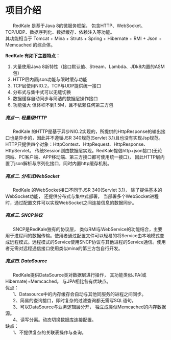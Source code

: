 <h1>项目介绍</h1>
<p>
   &nbsp;&nbsp;&nbsp;&nbsp;&nbsp;&nbsp;RedKale 是基于Java 8的微服务框架， 包含HTTP、WebSocket、TCP/UDP、数据序列化、数据缓存、依赖注入等功能。 
   <br/>其功能相当于 Tomcat + Mina + Struts + Spring + Hibernate + RMI + Json + Memcached 的综合体。
</p>
<strong>RedKale 有如下主要特点：</strong>
<ol>
<li>大量使用Java 8新特性（接口默认值、Stream、Lambda、JDk8内置的ASM包）</li>
<li>HTTP层内置json功能与限时缓存功能</li>
<li>TCP层使用NIO.2，TCP与UDP提供统一接口</li>
<li>分布式与集中式可以无缝切换</li>
<li>数据缓存自动同步与简洁的数据层操作接口</li>
<li>功能强大 但体积不到1.5M，且不依赖任何第三方包</li>
</ol>

<h5>亮点一.  轻量级HTTP</h5>
<p>
    &nbsp;&nbsp;&nbsp;&nbsp;&nbsp;&nbsp;RedKale 的HTTP是基于异步NIO.2实现的，所提供的HttpResponse的输出接口也是异步的，因此并不遵循JSR 340规范(Servlet 3.1)且也没有实现Jsp规范。 HTTP只提供四个对象：HttpContext、HttpRequest、HttpResponse、HttpServlet。 传统Session则由数据层实现。RedKale提倡http+json接口(无论网站、PC客户端、APP移动端、第三方接口都可使用统一接口)， 因此HTTP层内置了json解析与序列化接口，同时内置http缓存机制。
</p>

<h5>亮点二.  分布式WebSocket</h5>
<p>
    &nbsp;&nbsp;&nbsp;&nbsp;&nbsp;&nbsp;RedKale 的WebSocket接口不同于JSR 340(Servlet 3.1)， 除了提供基本的WebSocket功能， 还提供分布式与集中式部署， 当部署多个WebSocket进程时，通过配置文件可以实现WebSocket之间连接信息的数据同步。
</p>

<h5>亮点三.  SNCP协议</h5>
<p>
    &nbsp;&nbsp;&nbsp;&nbsp;&nbsp;&nbsp;SNCP是RedKale独有的协议层， 类似RMI与WebService的功能结合，主要用于进程间的数据传输。使用者通过配置文件可以轻易的将Service由本地模式变成远程模式。远程模式的Service使用SNCP协议与其他进程的Service通信。使用者无需对远程通信接口使用类似mina的第三方包自行开发。<br/>
</p>

<h5>亮点四.  DataSource</h5>
<p>
    &nbsp;&nbsp;&nbsp;&nbsp;&nbsp;&nbsp;RedKale提供DataSource类对数据层进行操作， 其功能类似JPA(或Hibernate)+Memcached。 与JPA相比各有优缺点。<br/>
    优点： <br/>
         &nbsp;&nbsp;&nbsp;&nbsp;&nbsp;&nbsp;1、Datasource中的内存缓存会自动与其他同服务的进程之间同步。 <br/>
         &nbsp;&nbsp;&nbsp;&nbsp;&nbsp;&nbsp;2、简易的查询接口，即时复杂的过滤查询都无需写SQL语句。  <br/>
         &nbsp;&nbsp;&nbsp;&nbsp;&nbsp;&nbsp;3、可以DataSource与业务逻辑层分开， 独立成类似Memcached的内存数据源。 <br/>
         &nbsp;&nbsp;&nbsp;&nbsp;&nbsp;&nbsp;4、读写分离。动态切换数据库连接配置。 <br/>
    缺点： <br/>
         &nbsp;&nbsp;&nbsp;&nbsp;&nbsp;&nbsp;1、不提供复杂的关联表操作与查询。 <br/>
</p>
